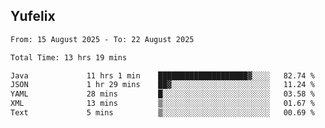 ## Yufelix

<!--START_SECTION:waka-->

```txt
From: 15 August 2025 - To: 22 August 2025

Total Time: 13 hrs 19 mins

Java             11 hrs 1 min    ████████████████████▓░░░░   82.74 %
JSON             1 hr 29 mins    ██▓░░░░░░░░░░░░░░░░░░░░░░   11.24 %
YAML             28 mins         █░░░░░░░░░░░░░░░░░░░░░░░░   03.58 %
XML              13 mins         ▒░░░░░░░░░░░░░░░░░░░░░░░░   01.67 %
Text             5 mins          ▒░░░░░░░░░░░░░░░░░░░░░░░░   00.69 %
```

<!--END_SECTION:waka-->

